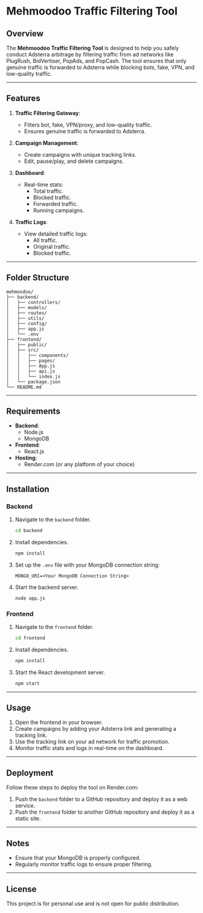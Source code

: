 # Mehmoodoo Traffic Filtering Tool

## Overview
The **Mehmoodoo Traffic Filtering Tool** is designed to help you safely conduct Adsterra arbitrage by filtering traffic from ad networks like PlugRush, BidVertiser, PopAds, and PopCash. The tool ensures that only genuine traffic is forwarded to Adsterra while blocking bots, fake, VPN, and low-quality traffic.

---

## Features
1. **Traffic Filtering Gateway**:
   - Filters bot, fake, VPN/proxy, and low-quality traffic.
   - Ensures genuine traffic is forwarded to Adsterra.

2. **Campaign Management**:
   - Create campaigns with unique tracking links.
   - Edit, pause/play, and delete campaigns.

3. **Dashboard**:
   - Real-time stats:
     - Total traffic.
     - Blocked traffic.
     - Forwarded traffic.
     - Running campaigns.

4. **Traffic Logs**:
   - View detailed traffic logs:
     - All traffic.
     - Original traffic.
     - Blocked traffic.

---

## Folder Structure
```
mehmoodoo/
├── backend/
│   ├── controllers/
│   ├── models/
│   ├── routes/
│   ├── utils/
│   ├── config/
│   ├── app.js
│   └── .env
├── frontend/
│   ├── public/
│   ├── src/
│   │   ├── components/
│   │   ├── pages/
│   │   ├── App.js
│   │   ├── api.js
│   │   └── index.js
│   └── package.json
└── README.md
```

---

## Requirements
- **Backend**:
  - Node.js
  - MongoDB
- **Frontend**:
  - React.js
- **Hosting**:
  - Render.com (or any platform of your choice)

---

## Installation

### Backend
1. Navigate to the `backend` folder.
   ```bash
   cd backend
   ```
2. Install dependencies.
   ```bash
   npm install
   ```
3. Set up the `.env` file with your MongoDB connection string:
   ```
   MONGO_URI=<Your MongoDB Connection String>
   ```
4. Start the backend server.
   ```bash
   node app.js
   ```

### Frontend
1. Navigate to the `frontend` folder.
   ```bash
   cd frontend
   ```
2. Install dependencies.
   ```bash
   npm install
   ```
3. Start the React development server.
   ```bash
   npm start
   ```

---

## Usage
1. Open the frontend in your browser.
2. Create campaigns by adding your Adsterra link and generating a tracking link.
3. Use the tracking link on your ad network for traffic promotion.
4. Monitor traffic stats and logs in real-time on the dashboard.

---

## Deployment
Follow these steps to deploy the tool on Render.com:
1. Push the `backend` folder to a GitHub repository and deploy it as a web service.
2. Push the `frontend` folder to another GitHub repository and deploy it as a static site.

---

## Notes
- Ensure that your MongoDB is properly configured.
- Regularly monitor traffic logs to ensure proper filtering.

---

## License
This project is for personal use and is not open for public distribution.